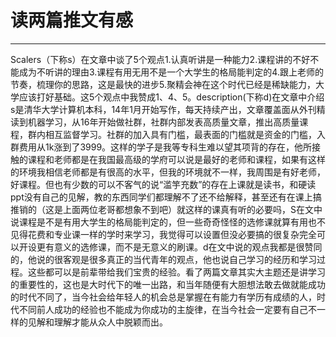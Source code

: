 # 读两篇推文有感
************************
Scalers（下称s）在文章中谈了5个观点1.认真听讲是一种能力2.课程讲的不好不能成为不听讲的理由3.课程有用无用不是一个大学生的格局能判定的4.跟上老师的节奏，梳理你的思路，这是最快的进步5.聚精会神在这个时代已经是稀缺能力，大学应该打好基础。这5个观点中我赞成1、4、5。description(下称d)在文章中介绍s是清华大学计算机本科，14年1月开始写作，每天持续产出，文章覆盖面从外刊精读到机器学习，从16年开始做社群，社群内部发表高质量文章，推出高质量课程，群内相互监督学习。社群的加入具有门槛，最表面的门槛就是资金的门槛，入群费用从1k涨到了3999。这样的学子是我等专科生难以望其项背的存在，他所接触的课程和老师都是在我国最高级的学府可以说是最好的老师和课程，如果有这样的环境我相信老师都是有很高的水平，但我的环境就不一样，我周围是有好老师，好课程。但也有少数的可以不客气的说“滥竽充数”的存在上课就是读书，和硬读ppt没有自己的见解，教的东西同学们都理解不了还不给解释，甚至还有在课上搞推销的（这是上面两位老哥都想象不到吧）就这样的课真有听的必要吗，S在文中说课程是不是有用大学生的格局能判定的，但一些奇奇怪怪的选修课就算有用也不见得花费和专业课一样的学时来学习，我觉得可以设置但没必要搞的很复杂完全可以开设更有意义的选修课，而不是无意义的刷课。d在文中说的观点我都是很赞同的，他说的很客观是很多真正的当代青年的观点，他也说自己学习的经历和学习过程。这些都可以是前辈带给我们宝贵的经验。看了两篇文章其实大主题还是讲学习的重要性的，这也是大时代下的唯一出路，和当年随便有大胆想法敢去做就能成功的时代不同了，当今社会给年轻人的机会总是掌握在有能力有学历有成绩的人，时代不同前人成功的经验也不能成为你成功的主旋律，在当今社会一定要有自己不一样的见解和理解才能从众人中脱颖而出。
